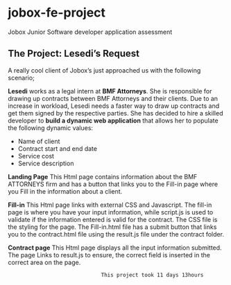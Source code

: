 # jobox-fe-project
Jobox Junior Software developer application assessment 
## The Project: Lesedi’s Request

A really cool client of Jobox’s just approached us with the following scenario; 

**Lesedi** works as a legal intern at **BMF Attorneys**. She is responsible for drawing up contracts between BMF Attorneys and their clients. Due to an increase in workload, Lesedi needs a faster way to draw up contracts and get them signed by the respective parties. She has decided to hire a skilled developer to **build a dynamic web application** that allows her to populate the following dynamic values:

- Name of client
- Contract start and end date
- Service cost
- Service description

**Landing Page**
This Html page contains information about the BMF ATTORNEYS firm and has a button that links you to the Fill-in page where you Fill in the information about a client.

**Fill-in** 
This Html page links with external CSS and Javascript. The fill-in page is where you have your input information, while script.js is used to validate if the information entered is valid for the contract. The CSS file is the styling for the page. The Fill-in.html file has a submit button that links you to the contract.html file using the result.js file under the contract folder.

**Contract page**
This Html page displays all the input information submitted. The page Links to result.js to ensure, the correct field is inserted in the correct area on the page.

                                  This project took 11 days 13hours

